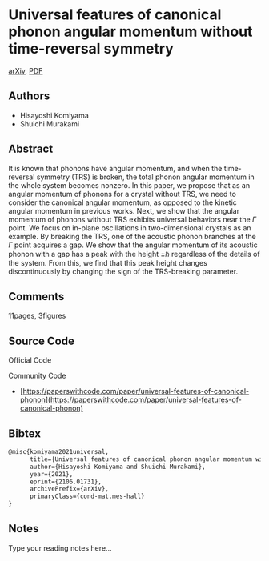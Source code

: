 
# Universal features of canonical phonon angular momentum without time-reversal symmetry

[arXiv](https://arxiv.org/abs/2106.01731), [PDF](https://arxiv.org/pdf/2106.01731.pdf)

## Authors

- Hisayoshi Komiyama
- Shuichi Murakami

## Abstract

It is known that phonons have angular momentum, and when the time-reversal symmetry (TRS) is broken, the total phonon angular momentum in the whole system becomes nonzero. In this paper, we propose that as an angular momentum of phonons for a crystal without TRS, we need to consider the canonical angular momentum, as opposed to the kinetic angular momentum in previous works. Next, we show that the angular momentum of phonons without TRS exhibits universal behaviors near the $\Gamma$ point. We focus on in-plane oscillations in two-dimensional crystals as an example. By breaking the TRS, one of the acoustic phonon branches at the $\Gamma$ point acquires a gap. We show that the angular momentum of its acoustic phonon with a gap has a peak with the height $\pm \hbar$ regardless of the details of the system. From this, we find that this peak height changes discontinuously by changing the sign of the TRS-breaking parameter.

## Comments

11pages, 3figures

## Source Code

Official Code



Community Code

- [https://paperswithcode.com/paper/universal-features-of-canonical-phonon](https://paperswithcode.com/paper/universal-features-of-canonical-phonon)

## Bibtex

```tex
@misc{komiyama2021universal,
      title={Universal features of canonical phonon angular momentum without time-reversal symmetry}, 
      author={Hisayoshi Komiyama and Shuichi Murakami},
      year={2021},
      eprint={2106.01731},
      archivePrefix={arXiv},
      primaryClass={cond-mat.mes-hall}
}
```

## Notes

Type your reading notes here...

